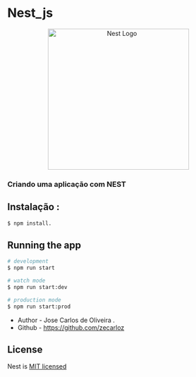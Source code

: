 # Nest_js
<p align="center">
  <a href="http://nestjs.com/" target="blank"><img src="https://nestjs.com/img/logo_text.svg" width="320" alt="Nest Logo" /></a>
</p>

[circleci-image]: https://img.shields.io/circleci/build/github/nestjs/nest/master?token=abc123def456
[circleci-url]: https://circleci.com/gh/nestjs/nest

  

### Criando uma aplicação com NEST
## Instalação :

```bash
$ npm install.
```

## Running the app

``` bash
# development
$ npm run start 

# watch mode
$ npm run start:dev

# production mode
$ npm run start:prod
```
- Author - Jose Carlos de Oliveira .
- Github - https://github.com/zecarloz

## License

Nest is [MIT licensed](LICENSE) 
